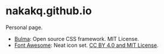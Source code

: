 # nakakq.github.io
Personal page.

- [Bulma](https://bulma.io/): Open source CSS framework. MIT License.
- [Font Awesome](https://fontawesome.com/): Neat icon set. [CC BY 4.0 and MIT License](https://fontawesome.com/license/free).
